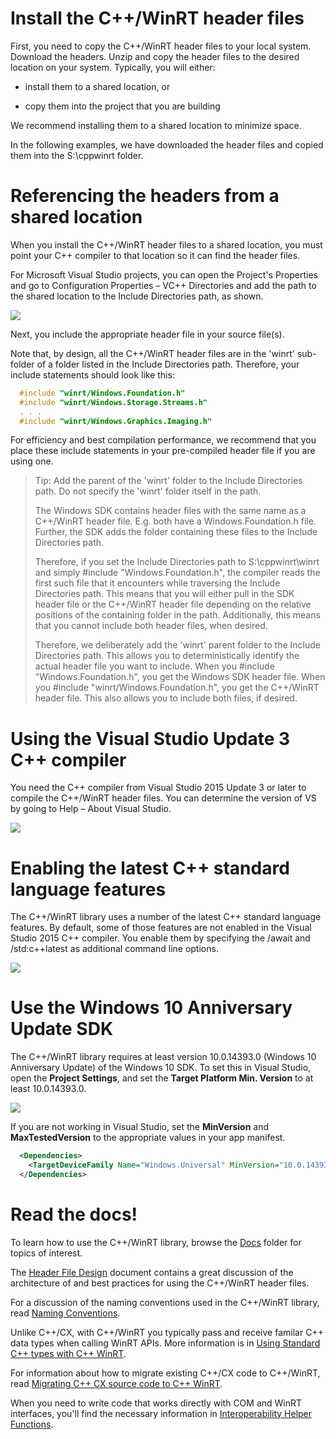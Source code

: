 Install the C++/WinRT header files
===============================================

First, you need to copy the C++/WinRT header files to your local system. Download the headers.
Unzip and copy the header files to the desired location on your system. Typically, you
will either:

-   install them to a shared location, or

-   copy them into the project that you are building

We recommend installing them to a shared location to minimize space.

In the following examples, we have downloaded the header files and
copied them into the S:\\cppwinrt folder.

Referencing the headers from a shared location
==============================================

When you install the C++/WinRT header files to a shared location, you
must point your C++ compiler to that location so it can find the header
files.

For Microsoft Visual Studio projects, you can open the Project's
Properties and go to Configuration Properties – VC++ Directories and add
the path to the shared location to the Include Directories path, as
shown.

![](./media/image1.png)

Next, you include the appropriate header file in your source file(s).

Note that, by design, all the C++/WinRT header files are in the 'winrt'
sub-folder of a folder listed in the Include Directories path.
Therefore, your include statements should look like this:

```C++
  #include "winrt/Windows.Foundation.h"
  #include "winrt/Windows.Storage.Streams.h"
  . . .
  #include "winrt/Windows.Graphics.Imaging.h"
```

For efficiency and best compilation performance, we recommend that you
place these include statements in your pre-compiled header file if you
are using one.

> Tip: Add the parent of the 'winrt' folder to the Include Directories
> path. Do not specify the 'winrt' folder itself in the path.
>
> The Windows SDK contains header files with the same name as a
> C++/WinRT header file. E.g. both have a Windows.Foundation.h file.
> Further, the SDK adds the folder containing these files to the Include
> Directories path.
>
> Therefore, if you set the Include Directories path to
> S:\\cppwinrt\\winrt and simply \#include "Windows.Foundation.h", the
> compiler reads the first such file that it encounters while traversing
> the Include Directories path. This means that you will either pull in
> the SDK header file or the C++/WinRT header file depending on the
> relative positions of the containing folder in the path. Additionally,
> this means that you cannot include both header files, when desired.
>
> Therefore, we deliberately add the 'winrt' parent folder to the
> Include Directories path. This allows you to deterministically
> identify the actual header file you want to include. When you
> \#include "Windows.Foundation.h", you get the Windows SDK header file.
> When you \#include "winrt/Windows.Foundation.h", you get the C++/WinRT
> header file. This also allows you to include both files, if desired.

Using the Visual Studio Update 3 C++ compiler
=============================================

You need the C++ compiler from Visual Studio 2015 Update 3 or later to
compile the C++/WinRT header files. You can determine the version of VS
by going to Help – About Visual Studio.

![](./media/image3.png)

Enabling the latest C++ standard language features
==================================================

The C++/WinRT library uses a number of the latest C++ standard language 
features. By default, some of those features are not enabled in the Visual 
Studio 2015 C++ compiler. You enable them by specifying the
/await and /std:c++latest as additional command line options.

![](./media/image4.png)

Use the Windows 10 Anniversary Update SDK
=========================================

The C++/WinRT library requires at least version 10.0.14393.0 (Windows 10
Anniversary Update) of the Windows 10 SDK. To set this in Visual Studio,
open the **Project Settings**, and set the **Target Platform Min.
Version** to at least 10.0.14393.0.

![](./media/image2.png)

If you are not working in Visual Studio, set the **MinVersion** and
**MaxTestedVersion** to the appropriate values in your app manifest.

```XML
  <Dependencies>
    <TargetDeviceFamily Name="Windows.Universal" MinVersion="10.0.14393.0" MaxVersionTested="10.0.14393.0" />
  </Dependencies>
```
Read the docs!
==============

To learn how to use the C++/WinRT library, browse the [Docs](Docs) folder for topics of interest.

The [Header File Design](Docs/Header%20File%20Design.md) document contains a great discussion of the architecture of and best practices for using the C++/WinRT header files.

For a discussion of the naming conventions used in the C++/WinRT library, read [Naming Conventions](Docs/Naming%20Conventions.md).

Unlike C++/CX, with C++/WinRT you typically pass and receive familar C++ data types when calling WinRT APIs. More information is in [Using Standard C++ types with C++ WinRT](Docs/Using%20Standard%20C++%20types%20with%20C++%20WinRT.md).

For information about how to migrate existing C++/CX code to C++/WinRT, read [Migrating C++ CX source code to C++ WinRT](Docs/Migrating%20C++%20CX%20source%20code%20to%20C++%20WinRT.md).

When you need to write code that works directly with COM and WinRT interfaces, you'll find the necessary information in [Interoperability Helper Functions](Docs/Interoperability%20Helper%20Functions.md).

